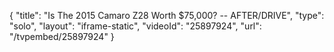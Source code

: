 {
    "title": "Is The 2015 Camaro Z28 Worth $75,000? -- AFTER\/DRIVE",
    "type": "solo",
    "layout": "iframe-static",
    "videoId": "25897924",
    "url": "\/tvpembed\/25897924"
}